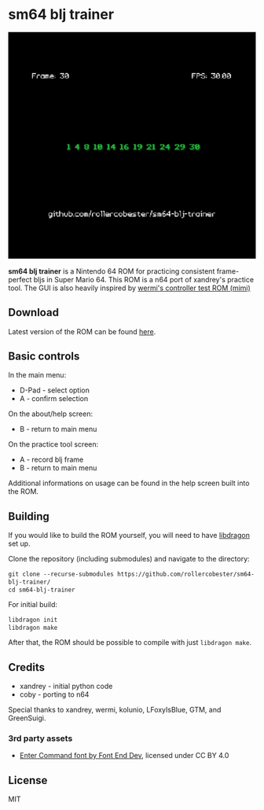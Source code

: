 # sm64 blj trainer
![Example screenshot](doc/sm64-blj-trainer.png)

**sm64 blj trainer** is a Nintendo 64 ROM for practicing consistent frame-perfect bljs in Super Mario 64. This ROM is a n64 port of xandrey's practice tool. The GUI is also heavily inspired by [wermi's controller test ROM (mimi)](https://github.com/wermipls/mimi)

## Download
Latest version of the ROM can be found [here](https://github.com/rollercobester/sm64-blj-trainer/releases).

## Basic controls
In the main menu:
* D-Pad - select option
* A - confirm selection

On the about/help screen:
* B - return to main menu

On the practice tool screen:
* A - record blj frame
* B - return to main menu

Additional informations on usage can be found in the help screen built into the ROM.

## Building
If you would like to build the ROM yourself, you will need to have [libdragon](https://libdragon.dev/) set up. 

Clone the repository (including submodules) and navigate to the directory:
```
git clone --recurse-submodules https://github.com/rollercobester/sm64-blj-trainer/
cd sm64-blj-trainer
```

For initial build:
```
libdragon init
libdragon make
```

After that, the ROM should be possible to compile with just `libdragon make`.

## Credits
* xandrey - initial python code
* coby - porting to n64

Special thanks to xandrey, wermi, kolunio, LFoxyIsBlue, GTM, and GreenSuigi.

### 3rd party assets
* [Enter Command font by Font End Dev](https://fontenddev.com/fonts/enter-command/), licensed under CC BY 4.0

## License
MIT

